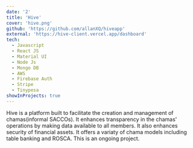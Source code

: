```yaml
---
date: '2'
title: 'Hive'
cover: 'hive.png'
github: 'https://github.com/allanXQ/hiveapp'
external: 'https://hive-client.vercel.app/dashboard'
tech:
  - Javascript
  - React JS
  - Material UI
  - Node Js
  - Mongo DB
  - AWS
  - Firebase Auth
  - Stripe
  - Tinypesa
showInProjects: true
---
```


Hive is a platform built to facilitate the creation and management of chamas(informal SACCOs). It enhances transparency in the chamas' operations by making data available to all members. It also enhances security of financial assets. It offers a variaty of chama models including table banking and ROSCA. This is an ongoing project.
